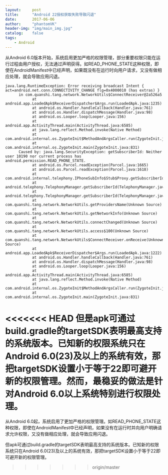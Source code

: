 ```yaml
---
layout:     post
title:      "Android 22授权获取失败导致闪退"
date:       2017-06-06
author:     "phantomVK"
header-img: "img/main_img.jpg"
catalog:    false
tags:
    - Android
---
```


从Android 6.0版本开始，系统启用更加严格的权限管理，部分重要权限只能在运行过程由用户授权，无法通过声明获得。如READ_PHONE_STATE这种权限，即使在AndroidManifest中已经声明，如果既没有在运行时向用户请求，又没有做相应处理，就会导致应用闪退。

```
java.lang.RuntimeException: Error receiving broadcast Intent { act=android.net.conn.CONNECTIVITY_CHANGE flg=0x4000010 (has extras) }
      in com.quanshi.tang.network.NetworkUtils$ConnectReceiver@2a526a5
            at android.app.LoadedApk$ReceiverDispatcher$Args.run(LoadedApk.java:1235)
            at android.os.Handler.handleCallback(Handler.java:761)
            at android.os.Handler.dispatchMessage(Handler.java:98)
            at android.os.Looper.loop(Looper.java:156)
            at android.app.ActivityThread.main(ActivityThread.java:6585)
            at java.lang.reflect.Method.invoke(Native Method)
            at com.android.internal.os.ZygoteInit$MethodAndArgsCaller.run(ZygoteInit.java:941)
            at com.android.internal.os.ZygoteInit.main(ZygoteInit.java:831)
      Caused by: java.lang.SecurityException: getSubscriberId: Neither user 10190 nor current process has android.permission.READ_PHONE_STATE.
            at android.os.Parcel.readException(Parcel.java:1665)
            at android.os.Parcel.readException(Parcel.java:1618)
            at com.android.internal.telephony.IPhoneSubInfo$Stub$Proxy.getSubscriberIdForSubscriber(IPhoneSubInfo.java:590)
            at android.telephony.TelephonyManager.getSubscriberId(TelephonyManager.java:2208)
            at android.telephony.TelephonyManager.getSubscriberId(TelephonyManager.java:2189)
            at com.quanshi.tang.network.NetworkUtils.getProvidersName(Unknown Source)
            at com.quanshi.tang.network.NetworkUtils.getNetworkInfo(Unknown Source)
            at com.quanshi.tang.network.NetworkUtils.connectChanged(Unknown Source)
            at com.quanshi.tang.network.NetworkUtils.access$100(Unknown Source)
            at com.quanshi.tang.network.NetworkUtils$ConnectReceiver.onReceive(Unknown Source)
            at android.app.LoadedApk$ReceiverDispatcher$Args.run(LoadedApk.java:1222)
            at android.os.Handler.handleCallback(Handler.java:761) 
            at android.os.Handler.dispatchMessage(Handler.java:98) 
            at android.os.Looper.loop(Looper.java:156) 
            at android.app.ActivityThread.main(ActivityThread.java:6585) 
            at java.lang.reflect.Method.invoke(Native Method) 
            at com.android.internal.os.ZygoteInit$MethodAndArgsCaller.run(ZygoteInit.java:941) 
            at com.android.internal.os.ZygoteInit.main(ZygoteInit.java:831) 
```

<<<<<<< HEAD
但是apk可通过build.gradle的targetSDK表明最高支持的系统版本。已知新的权限系统只在Android 6.0(23)及以上的系统有效，那把targetSDK设置小于等于22即可避开新的权限管理。然而，最稳妥的做法是针对Android 6.0以上系统特别进行权限处理。
=======
从Android 6.0起，系统启用了更加严格的权限管理。如READ_PHONE_STATE这种权限，即使在AndroidManifest中已经声明，如果没有在运行时并向用户明确请求允许权限，又没有做相应处理，就会导致应用闪退。

但apk可通过build.gradle的targetSDK表明最高支持的系统版本。已知新的权限系统只在Android 6.0(23)及以上的系统有效，那把targetSDK设置小于等于22即可避开新的权限管理。
>>>>>>> origin/master


